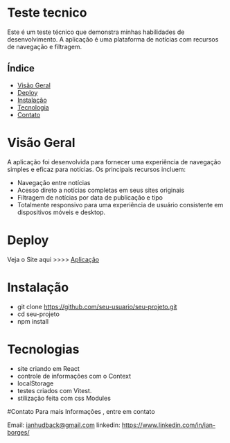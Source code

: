 # Teste tecnico 

Este é um teste técnico que demonstra minhas habilidades de desenvolvimento. A aplicação é uma plataforma de notícias com recursos de navegação e filtragem.

## Índice
- [Visão Geral](#visão-geral)
- [Deploy](#Deploy)
- [Instalação](#instalação)
- [Tecnologia](#Tecnologias)
- [Contato](#contato)

# Visão Geral

A aplicação foi desenvolvida para fornecer uma experiência de navegação simples e eficaz para notícias. Os principais recursos incluem:

- Navegação entre notícias
- Acesso direto a notícias completas em seus sites originais
- Filtragem de notícias por data de publicação e tipo
- Totalmente responsivo para uma experiência de usuário consistente em dispositivos móveis e desktop.


# Deploy
 Veja o Site aqui >>>> [Aplicação](https://teste-tecnico-ibge-simulator.vercel.app/)
 
# Instalação

- git clone https://github.com/seu-usuario/seu-projeto.git
- cd seu-projeto
- npm install


# Tecnologias
- site criando em React
-  controle de informações com o Context
-  localStorage
-  testes criados com Vitest.
-  stilização feita com css Modules

#Contato
Para mais Informações , entre em contato

Email: ianhudback@gmail.com
linkedin: https://www.linkedin.com/in/ian-borges/
